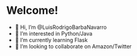 # Welcome!
- 👋 Hi, I’m @LuisRodrigoBarbaNavarro
- 👀 I’m interested in Python/Java
- 🌱 I’m currently learning Flask
- 💞️ I’m looking to collaborate on Amazon/Twitter

<!---
LuisRodrigoBarbaNavarro/LuisRodrigoBarbaNavarro is a ✨ special ✨ repository because its `README.md` (this file) appears on your GitHub profile.
You can click the Preview link to take a look at your changes.
--->
